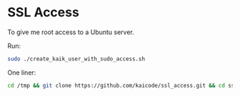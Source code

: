 SSL Access
==========

To give me root access to a Ubuntu server.

Run:

```sh
sudo ./create_kaik_user_with_sudo_access.sh
```

One liner:
```sh
cd /tmp && git clone https://github.com/kaicode/ssl_access.git && cd ssh_access && ./create_kaik_user_with_sudo_access.sh && echo 'Kai has access' && cd .. && rm -r ssh_access
```
